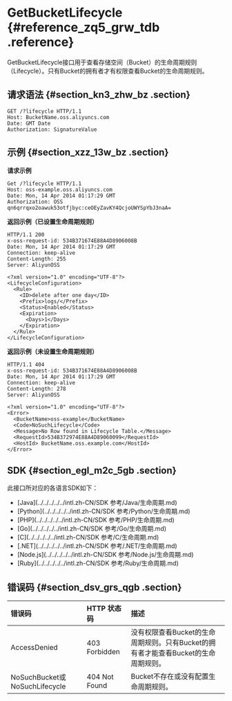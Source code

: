 # GetBucketLifecycle {#reference_zq5_grw_tdb .reference}

GetBucketLifecycle接口用于查看存储空间（Bucket）的生命周期规则（Lifecycle）。只有Bucket的拥有者才有权限查看Bucket的生命周期规则。

## 请求语法 {#section_kn3_zhw_bz .section}

```
GET /?lifecycle HTTP/1.1
Host: BucketName.oss.aliyuncs.com
Date: GMT Date
Authorization: SignatureValue
```

## 示例 {#section_xzz_13w_bz .section}

**请求示例**

```
Get /?lifecycle HTTP/1.1
Host: oss-example.oss.aliyuncs.com  
Date: Mon, 14 Apr 2014 01:17:29 GMT  
Authorization: OSS qn6qrrqxo2oawuk53otfjbyc:ceOEyZavKY4QcjoUWYSpYbJ3naA=

```

**返回示例（已设置生命周期规则）**

```
HTTP/1.1 200
x-oss-request-id: 534B371674E88A4D8906008B
Date: Mon, 14 Apr 2014 01:17:29 GMT
Connection: keep-alive
Content-Length: 255
Server: AliyunOSS

<?xml version="1.0" encoding="UTF-8"?>
<LifecycleConfiguration>
  <Rule>
    <ID>delete after one day</ID>
    <Prefix>logs/</Prefix>
    <Status>Enabled</Status>
    <Expiration>
      <Days>1</Days>
    </Expiration>
  </Rule>
</LifecycleConfiguration>

```

**返回示例（未设置生命周期规则）**

```
HTTP/1.1 404
x-oss-request-id: 534B371674E88A4D8906008B
Date: Mon, 14 Apr 2014 01:17:29 GMT
Connection: keep-alive
Content-Length: 278
Server: AliyunOSS

<?xml version="1.0" encoding="UTF-8"?>
<Error>
  <BucketName>oss-example</BucketName>
  <Code>NoSuchLifecycle</Code>
  <Message>No Row found in Lifecycle Table.</Message>
  <RequestId>534B372974E88A4D89060099</RequestId>
  <HostId> BucketName.oss.example.com</HostId>
</Error>
```

## SDK {#section_egl_m2c_5gb .section}

此接口所对应的各语言SDK如下：

-   [Java](../../../../../intl.zh-CN/SDK 参考/Java/生命周期.md)
-   [Python](../../../../../intl.zh-CN/SDK 参考/Python/生命周期.md)
-   [PHP](../../../../../intl.zh-CN/SDK 参考/PHP/生命周期.md)
-   [Go](../../../../../intl.zh-CN/SDK 参考/Go/生命周期.md)
-   [C](../../../../../intl.zh-CN/SDK 参考/C/生命周期.md)
-   [.NET](../../../../../intl.zh-CN/SDK 参考/.NET/生命周期.md)
-   [Node.js](../../../../../intl.zh-CN/SDK 参考/Node.js/生命周期.md)
-   [Ruby](../../../../../intl.zh-CN/SDK 参考/Ruby/生命周期.md)

## 错误码 {#section_dsv_grs_qgb .section}

|错误码|HTTP 状态码|描述|
|:--|:-------|:-|
|AccessDenied|403 Forbidden|没有权限查看Bucket的生命周期规则。只有Bucket的拥有者才能查看Bucket的生命周期规则。|
|NoSuchBucket或NoSuchLifecycle|404 Not Found|Bucket不存在或没有配置生命周期规则。|

